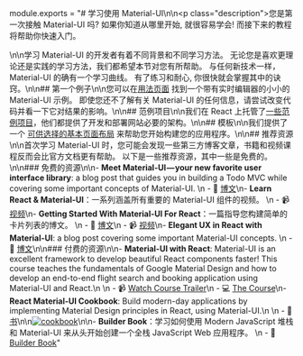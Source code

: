 module.exports = "# 学习使用 Material-UI\n\n<p class=\"description\">您是第一次接触 Material-UI 吗? 如果你知道从哪里开始, 就很容易学会! 而接下来的教程将帮助你快速入门。</p>\n\n学习 Material-UI 的开发者有着不同背景和不同学习方法。 无论您是喜欢更理论还是实践的学习方法，我们都希望本节对您有所帮助。 与任何新技术一样，Material-UI 的确有一个学习曲线。 有了练习和耐心, 你很快就会掌握其中的诀窍。\n\n## 第一个例子\n\n您可以在[用法页面](/getting-started/usage/#quick-start) 找到一个带有实时编辑器的小小的 Material-UI 示例。 即使您还不了解有关 Material-UI 的任何信息，请尝试改变代码并看一下它对结果的影响。\n\n## 范例项目\n\n我们在 React 上托管了[一些范例项目](/getting-started/example-projects/)，他们都提供了开发和部署网站必要的架构。\n\n## 模板\n\n我们提供了一个 [可供选择的基本页面布局](/getting-started/templates/) 来帮助您开始构建您的应用程序。\n\n## 推荐资源\n\n首次学习 Material-UI 时，您可能会发现一些第三方博客文章，书籍和视频课程反而会比官方文档更有帮助。 以下是一些推荐资源，其中一些是免费的。\n\n### 免费的资源\n\n- **Meet Material-UI — your new favorite user interface library**: a blog post that guides you in building a Todo MVC while covering some important concepts of Material-UI. \n  - 📝 [博文](https://medium.freecodecamp.org/meet-your-material-ui-your-new-favorite-user-interface-library-6349a1c88a8c)\n- **Learn React & Material-UI**：一系列涵盖所有重要的 Material-UI 组件的视频。 \n  - 📹 [视频](https://www.youtube.com/watch?v=xm4LX5fJKZ8&list=PLcCp4mjO-z98WAu4sd0eVha1g-NMfzHZk)\n- **Getting Started With Material-UI For React**：一篇指导您构建简单的卡片列表的博文。 \n  - 📝 [博文](https://medium.com/codingthesmartway-com-blog/getting-started-with-material-ui-for-react-material-design-for-react-364b2688b555)\n  - 📹 [视频](https://www.youtube.com/watch?v=PWadEeOuv5o)\n- **Elegant UX in React with Material-UI**: a blog post covering some important Material-UI concepts. \n  - 📝 [博文](https://alligator.io/react/material-ui/)\n\n### 付费的资源\n\n- **Material-UI with React**: Material-UI is an excellent framework to develop beautiful React components faster! This course teaches the fundamentals of Google Material Design and how to develop an end-to-end flight search and booking application using Material-UI and React.\n  \n  - 📹 [Watch Course Trailer](https://www.youtube.com/watch?v=hhZ6yFvCWho)\n  - 💻 [The Course](https://bonsaiilabs.com/courseDetail/material-ui-with-react)\n- **React Material-UI Cookbook**: Build modern-day applications by implementing Material Design principles in React, using Material-UI.\n  \n  - 📘 [书](https://www.amazon.com/gp/product/1789615224/)\n\n[![cookbook](/static/blog/material-ui-v4-is-out/cookbook.png)](https://www.amazon.com/gp/product/1789615224/)\n\n- **Builder Book**：学习如何使用 Modern JavaScript 堆栈和 Material-UI 来从头开始创建一个全栈 JavaScript Web 应用程序。 \n  - 📘 [Builder Book](https://builderbook.org/book)"